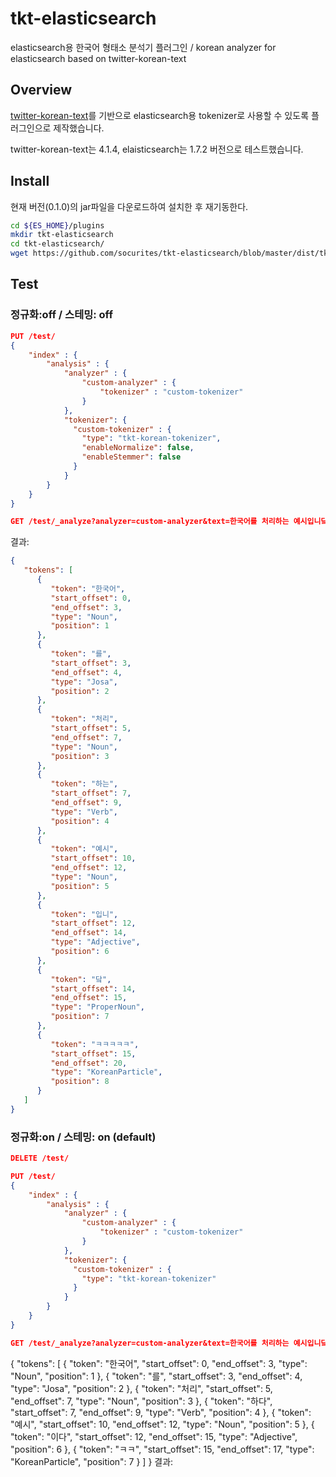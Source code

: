 # tkt-elasticsearch
elasticsearch용 한국어 형태소 분석기 플러그인 / korean analyzer for elasticsearch based on twitter-korean-text 

## Overview
[twitter-korean-text](https://github.com/twitter/twitter-korean-text)를 기반으로 elasticsearch용 tokenizer로 사용할 수 있도록 플러그인으로 제작했습니다.

twitter-korean-text는 4.1.4, elaisticsearch는 1.7.2 버전으로 테스트했습니다.

## Install
현재 버전(0.1.0)의 jar파일을 다운로드하여 설치한 후 재기동한다.
```bash
cd ${ES_HOME}/plugins
mkdir tkt-elasticsearch
cd tkt-elasticsearch/
wget https://github.com/socurites/tkt-elasticsearch/blob/master/dist/tkt-elasticsearch-0.1.0-jar-with-dependencies.jar?raw=true -O tkt-elasticsearch-0.1.0.jar
```

## Test
### 정규화:off / 스테밍: off
```json
PUT /test/
{
    "index" : {
        "analysis" : {
            "analyzer" : {
                "custom-analyzer" : {
                    "tokenizer" : "custom-tokenizer"
                }
            },
            "tokenizer": {
              "custom-tokenizer" : {
                "type": "tkt-korean-tokenizer",
                "enableNormalize": false,
                "enableStemmer": false
              }
            }
        }
    }
}

GET /test/_analyze?analyzer=custom-analyzer&text=한국어를 처리하는 예시입니닼ㅋㅋㅋㅋㅋ
```

결과:
```json
{
   "tokens": [
      {
         "token": "한국어",
         "start_offset": 0,
         "end_offset": 3,
         "type": "Noun",
         "position": 1
      },
      {
         "token": "를",
         "start_offset": 3,
         "end_offset": 4,
         "type": "Josa",
         "position": 2
      },
      {
         "token": "처리",
         "start_offset": 5,
         "end_offset": 7,
         "type": "Noun",
         "position": 3
      },
      {
         "token": "하는",
         "start_offset": 7,
         "end_offset": 9,
         "type": "Verb",
         "position": 4
      },
      {
         "token": "예시",
         "start_offset": 10,
         "end_offset": 12,
         "type": "Noun",
         "position": 5
      },
      {
         "token": "입니",
         "start_offset": 12,
         "end_offset": 14,
         "type": "Adjective",
         "position": 6
      },
      {
         "token": "닼",
         "start_offset": 14,
         "end_offset": 15,
         "type": "ProperNoun",
         "position": 7
      },
      {
         "token": "ㅋㅋㅋㅋㅋ",
         "start_offset": 15,
         "end_offset": 20,
         "type": "KoreanParticle",
         "position": 8
      }
   ]
}
```

### 정규화:on / 스테밍: on (default)
```json
DELETE /test/

PUT /test/
{
    "index" : {
        "analysis" : {
            "analyzer" : {
                "custom-analyzer" : {
                    "tokenizer" : "custom-tokenizer"
                }
            },
            "tokenizer": {
              "custom-tokenizer" : {
                "type": "tkt-korean-tokenizer"
              }
            }
        }
    }
}

GET /test/_analyze?analyzer=custom-analyzer&text=한국어를 처리하는 예시입니닼ㅋㅋㅋㅋㅋ
```
{
   "tokens": [
      {
         "token": "한국어",
         "start_offset": 0,
         "end_offset": 3,
         "type": "Noun",
         "position": 1
      },
      {
         "token": "를",
         "start_offset": 3,
         "end_offset": 4,
         "type": "Josa",
         "position": 2
      },
      {
         "token": "처리",
         "start_offset": 5,
         "end_offset": 7,
         "type": "Noun",
         "position": 3
      },
      {
         "token": "하다",
         "start_offset": 7,
         "end_offset": 9,
         "type": "Verb",
         "position": 4
      },
      {
         "token": "예시",
         "start_offset": 10,
         "end_offset": 12,
         "type": "Noun",
         "position": 5
      },
      {
         "token": "이다",
         "start_offset": 12,
         "end_offset": 15,
         "type": "Adjective",
         "position": 6
      },
      {
         "token": "ㅋㅋ",
         "start_offset": 15,
         "end_offset": 17,
         "type": "KoreanParticle",
         "position": 7
      }
   ]
}
결과:
```json

```